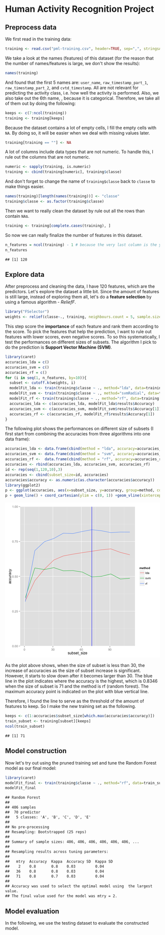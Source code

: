 Human Activity Recognition Project
========================================================

## Preprocess data

We first read in the training data:

```r
training <- read.csv("pml-training.csv", header=TRUE, sep=",", stringsAsFactors = FALSE)
```

We take a look at the names (features) of this dataset (for the reason that the number of names/features is large, we don't show the results):

```r
names(training)
```

And found that the first 5 names are: `user_name`,  `raw_timestamp_part_1`, `raw_timestamp_part_2`, and `cvtd_timestamp`. All are not relevant for predicting the activity class, i.e. how well the activity is performed. Also, we also take out the 6th name, , because it is categorical. Therefore, we take all of them out by doing the following: 

```r
keeps <- c(7:ncol(training))
training <- training[keeps]
```

Because the dataset contains a lot of empty cells, I fill the empty cells with `NA`. By doing so, it will be easier when we deal with missing values later.

```r
training[training == ""] <- NA
```

A lot of columns include data types that are not numeric. To handle this, I rule out the columns that are not numeric.

```r
numeric <- sapply(training, is.numeric)
training <- cbind(training[numeric], training$classe)
```

And don't forget to change the name of `training$classe` back to `classe` to make things easier.

```r
names(training)[length(names(training))] <- "classe"
training$classe <- as.factor(training$classe)
```

Then we want to really clean the dataset by rule out all the rows than contain `NA`s.

```r
training <- training[complete.cases(training), ]
```

So now we can really finalize the number of features in this dataset.

```r
n_features = ncol(training) - 1 # because the very last column is the y
n_features
```

```
## [1] 120
```

## Explore data
After preprocess and cleaning the data, I have 120 features, which are the predictors. Let's explore the dataset a little bit. Since the amount of features is still large, instead of exploring them all, let's do a **feature selection** by using a famous algorithm - *ReliefF*.

```r
library("FSelector")
weights <- relief(classe~., training, neighbours.count = 5, sample.size = 20)
```

This step score the **importance** of each feature and rank them according to the score. To pick the features that help the prediction, I want to rule out features with lower scores, even negative scores. To so this systematically, I test the performances on different sizes of subsets. The algorithm I pick to do the prediction is **Support Vector Machine (SVM)**.

```r
library(caret)
accuracies_lda = c()
accuracies_svm = c()
accuracies_rf = c()
for (i in seq(1, n_features, by=10)){
  subset <- cutoff.k(weights, i)
  modelFit_lda <- train(training$classe ~ ., method="lda", data=training[subset])
  modelFit_svm <- train(training$classe ~ ., method="svmRadial", data=training[subset])
  modelFit_rf <- train(training$classe ~ ., method="rf", data=training[subset])
  accuracies_lda <- c(accuracies_lda, modelFit_lda$results$Accuracy)
  accuracies_svm <- c(accuracies_svm, modelFit_svm$results$Accuracy[1])
  accuracies_rf <- c(accuracies_rf, modelFit_rf$results$Accuracy[1])
}
```

The following plot shows the performances on different size of subsets (I first start from combining the accuracies from three algorithms into one data frame):

```r
accuracies_lda <- data.frame(cbind(method = "lda", accuracy=accuracies_lda))
accuracies_svm <- data.frame(cbind(method = "svm", accuracy=accuracies_svm))
accuracies_rf <-  data.frame(cbind(method = "rf", accuracy=accuracies_rf))
accuracies <- rbind(accuracies_lda, accuracies_svm, accuracies_rf)
id <- rep(seq(1,120,10),3)
accuracies <- cbind(subset_size=id, accuracies)
accuracies$accuracy <- as.numeric(as.character(accuracies$accuracy))
library(ggplot2)
p <- ggplot(accuracies, aes(x=subset_size, y=accuracy, group=method, colour=method))
p + geom_line() + coord_cartesian(ylim = c(0, 1)) +geom_vline(xintercept = accuracies$subset_size[which.max(accuracies$accuracy)],data=accuracies,colour="blue")
```

![plot of chunk unnamed-chunk-11](figure/unnamed-chunk-11.png) 

As the plot above shows, when the size of subset is less than 30, the increase of accuracies as the size of subset increase is significant. However, it starts to slow down after it becomes larger than 30. The blue line in the plot indicates where the accuracy is the highest, which is 0.8346 when the size of subset is 71 and the method is rf (random forest). The maximum accuracy point is indicated on the plot with blue vertical line.

Therefore, I found the line to serve as the threshold of the amount of features to keep. So I make the new training set as the following.

```r
keeps <- c(1:accuracies$subset_size[which.max(accuracies$accuracy)])
train_subset <- training[subset][keeps]
ncol(train_subset)
```

```
## [1] 71
```

## Model construction
Now let's try out using the pruned training set and tune the Random Forest model as our final model:

```r
library(caret)
modelFit_final <- train(training$classe ~ ., method="rf", data=train_subset)
modelFit_final
```

```
## Random Forest 
## 
## 406 samples
##  70 predictor
##   5 classes: 'A', 'B', 'C', 'D', 'E' 
## 
## No pre-processing
## Resampling: Bootstrapped (25 reps) 
## 
## Summary of sample sizes: 406, 406, 406, 406, 406, 406, ... 
## 
## Resampling results across tuning parameters:
## 
##   mtry  Accuracy  Kappa  Accuracy SD  Kappa SD
##    2    0.8       0.8    0.03         0.04    
##   36    0.8       0.8    0.03         0.04    
##   71    0.8       0.7    0.03         0.04    
## 
## Accuracy was used to select the optimal model using  the largest value.
## The final value used for the model was mtry = 2.
```

## Model evaluation
In the following, we use the testing dataset to evaluate the constructed model.

